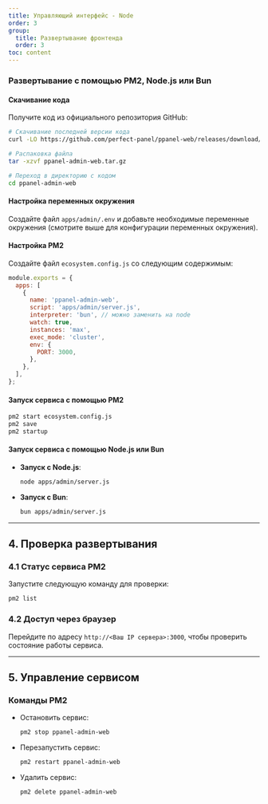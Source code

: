 ```yaml
---
title: Управляющий интерфейс - Node
order: 3
group: 
  title: Развертывание фронтенда
  order: 3
toc: content
---
```


### Развертывание с помощью PM2, Node.js или Bun

#### Скачивание кода

Получите код из официального репозитория GitHub:

```bash
# Скачивание последней версии кода
curl -LO https://github.com/perfect-panel/ppanel-web/releases/download/v1.0.0/ppanel-admin-web.tar.gz

# Распаковка файла
tar -xzvf ppanel-admin-web.tar.gz

# Переход в директорию с кодом
cd ppanel-admin-web
```

#### Настройка переменных окружения

Создайте файл `apps/admin/.env` и добавьте необходимые переменные окружения (смотрите выше для конфигурации переменных окружения).

#### Настройка PM2

Создайте файл `ecosystem.config.js` со следующим содержимым:

```javascript
module.exports = {
  apps: [
    {
      name: 'ppanel-admin-web',
      script: 'apps/admin/server.js',
      interpreter: 'bun', // можно заменить на node
      watch: true,
      instances: 'max',
      exec_mode: 'cluster',
      env: {
        PORT: 3000,
      },
    },
  ],
};
```

#### Запуск сервиса с помощью PM2

```bash
pm2 start ecosystem.config.js
pm2 save
pm2 startup
```

#### Запуск сервиса с помощью Node.js или Bun

- **Запуск с Node.js**:
  ```bash
  node apps/admin/server.js
  ```
- **Запуск с Bun**:
  ```bash
  bun apps/admin/server.js
  ```

---

## **4. Проверка развертывания**

### **4.1 Статус сервиса PM2**

Запустите следующую команду для проверки:

```bash
pm2 list
```

### **4.2 Доступ через браузер**

Перейдите по адресу `http://<Ваш IP сервера>:3000`, чтобы проверить состояние работы сервиса.

---

## **5. Управление сервисом**

### **Команды PM2**

- Остановить сервис:
  ```bash
  pm2 stop ppanel-admin-web
  ```
- Перезапустить сервис:
  ```bash
  pm2 restart ppanel-admin-web
  ```
- Удалить сервис:
  ```bash
  pm2 delete ppanel-admin-web
  ```


